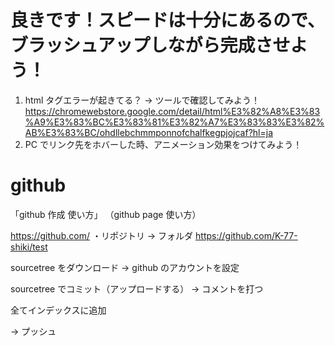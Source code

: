 # 良きです！スピードは十分にあるので、ブラッシュアップしながら完成させよう！

1. html タグエラーが起きてる？
   → ツールで確認してみよう！ https://chromewebstore.google.com/detail/html%E3%82%A8%E3%83%A9%E3%83%BC%E3%83%81%E3%82%A7%E3%83%83%E3%82%AB%E3%83%BC/ohdllebchmmponnofchalfkegpjojcaf?hl=ja
2. PC でリンク先をホバーした時、アニメーション効果をつけてみよう！

# github

「github 作成 使い方」
（github page 使い方）

https://github.com/
・リポジトリ → フォルダ https://github.com/K-77-shiki/test

sourcetree をダウンロード
→ github のアカウントを設定

sourcetree でコミット（アップロードする）
→ コメントを打つ

全てインデックスに追加

→ プッシュ
